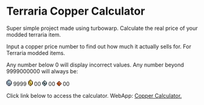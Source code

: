 # Terraria Copper Calculator
Super simple project made using turbowarp.
Calculate the real price of your modded terraria item.

Input a copper price number to find out how much it actually sells for.
For Terraria modded items.

Any number below 0 will display incorrect values.
Any number beyond 9999000000 will always be:

![image](https://raw.githubusercontent.com/ZekusV/Terraria-copper-calculator/main/Platinum_Coin.gif) 9999
![image](https://raw.githubusercontent.com/ZekusV/Terraria-copper-calculator/main/Gold_Coin.gif) 00
![image](https://raw.githubusercontent.com/ZekusV/Terraria-copper-calculator/main/Silver_Coin.gif) 00
![image](https://raw.githubusercontent.com/ZekusV/Terraria-copper-calculator/main/Copper_Coin.gif) 00


Click link below to access the calculator.
WebApp: [Copper Calculator.](https://zekusv.github.io/Terraria-copper-calculator/TerrariaCopperCalculator2.html)
